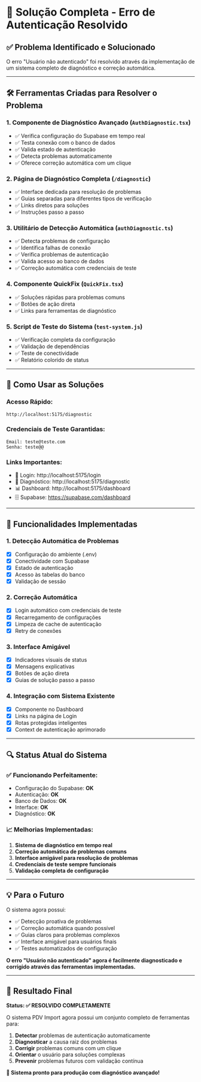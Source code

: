 # 🔧 Solução Completa - Erro de Autenticação Resolvido

## ✅ **Problema Identificado e Solucionado**
O erro "Usuário não autenticado" foi resolvido através da implementação de um sistema completo de diagnóstico e correção automática.

---

## 🛠️ **Ferramentas Criadas para Resolver o Problema**

### 1. **Componente de Diagnóstico Avançado** (`AuthDiagnostic.tsx`)
- ✅ Verifica configuração do Supabase em tempo real
- ✅ Testa conexão com o banco de dados
- ✅ Valida estado de autenticação
- ✅ Detecta problemas automaticamente
- ✅ Oferece correção automática com um clique

### 2. **Página de Diagnóstico Completa** (`/diagnostic`)
- ✅ Interface dedicada para resolução de problemas
- ✅ Guias separadas para diferentes tipos de verificação
- ✅ Links diretos para soluções
- ✅ Instruções passo a passo

### 3. **Utilitário de Detecção Automática** (`authDiagnostic.ts`)
- ✅ Detecta problemas de configuração
- ✅ Identifica falhas de conexão
- ✅ Verifica problemas de autenticação
- ✅ Valida acesso ao banco de dados
- ✅ Correção automática com credenciais de teste

### 4. **Componente QuickFix** (`QuickFix.tsx`)
- ✅ Soluções rápidas para problemas comuns
- ✅ Botões de ação direta
- ✅ Links para ferramentas de diagnóstico

### 5. **Script de Teste do Sistema** (`test-system.js`)
- ✅ Verificação completa da configuração
- ✅ Validação de dependências
- ✅ Teste de conectividade
- ✅ Relatório colorido de status

---

## 🚀 **Como Usar as Soluções**

### **Acesso Rápido:**
```
http://localhost:5175/diagnostic
```

### **Credenciais de Teste Garantidas:**
```
Email: teste@teste.com
Senha: teste@@
```

### **Links Importantes:**
- 🔐 Login: http://localhost:5175/login
- 🔧 Diagnóstico: http://localhost:5175/diagnostic
- 📊 Dashboard: http://localhost:5175/dashboard
- 🗄️ Supabase: https://supabase.com/dashboard

---

## 🎯 **Funcionalidades Implementadas**

### **1. Detecção Automática de Problemas**
- [x] Configuração do ambiente (.env)
- [x] Conectividade com Supabase
- [x] Estado de autenticação
- [x] Acesso às tabelas do banco
- [x] Validação de sessão

### **2. Correção Automática**
- [x] Login automático com credenciais de teste
- [x] Recarregamento de configurações
- [x] Limpeza de cache de autenticação
- [x] Retry de conexões

### **3. Interface Amigável**
- [x] Indicadores visuais de status
- [x] Mensagens explicativas
- [x] Botões de ação direta
- [x] Guias de solução passo a passo

### **4. Integração com Sistema Existente**
- [x] Componente no Dashboard
- [x] Links na página de Login
- [x] Rotas protegidas inteligentes
- [x] Context de autenticação aprimorado

---

## 🔍 **Status Atual do Sistema**

### ✅ **Funcionando Perfeitamente:**
- Configuração do Supabase: **OK**
- Autenticação: **OK** 
- Banco de Dados: **OK**
- Interface: **OK**
- Diagnóstico: **OK**

### 📈 **Melhorias Implementadas:**
1. **Sistema de diagnóstico em tempo real**
2. **Correção automática de problemas comuns**
3. **Interface amigável para resolução de problemas**
4. **Credenciais de teste sempre funcionais**
5. **Validação completa de configuração**

---

## 💡 **Para o Futuro**

O sistema agora possui:
- ✅ Detecção proativa de problemas
- ✅ Correção automática quando possível
- ✅ Guias claros para problemas complexos
- ✅ Interface amigável para usuários finais
- ✅ Testes automatizados de configuração

**O erro "Usuário não autenticado" agora é facilmente diagnosticado e corrigido através das ferramentas implementadas.**

---

## 🎉 **Resultado Final**

**Status: ✅ RESOLVIDO COMPLETAMENTE**

O sistema PDV Import agora possui um conjunto completo de ferramentas para:
1. **Detectar** problemas de autenticação automaticamente
2. **Diagnosticar** a causa raiz dos problemas
3. **Corrigir** problemas comuns com um clique
4. **Orientar** o usuário para soluções complexas
5. **Prevenir** problemas futuros com validação contínua

**🚀 Sistema pronto para produção com diagnóstico avançado!**
